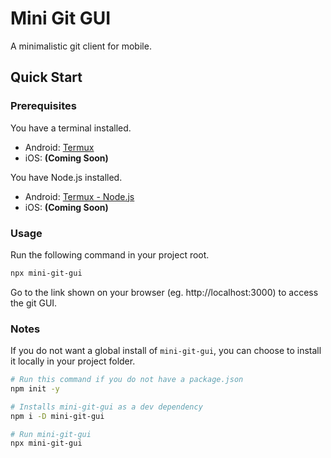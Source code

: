 # Mini Git GUI

A minimalistic git client for mobile.

## Quick Start

### Prerequisites

You have a terminal installed.
- Android: [Termux](https://termux.dev/en/)
- iOS: __(Coming Soon)__

You have Node.js installed.
- Android: [Termux - Node.js](https://wiki.termux.com/index.php?title=Node.js&mobileaction=toggle_view_mobile)
- iOS: __(Coming Soon)__

### Usage

Run the following command in your project root.


```bash
npx mini-git-gui
```

Go to the link shown on your browser (eg. http://localhost:3000) to access the git GUI.

### Notes

If you do not want a global install of `mini-git-gui`, you can choose to install it locally in your project folder.

``` bash
# Run this command if you do not have a package.json
npm init -y

# Installs mini-git-gui as a dev dependency
npm i -D mini-git-gui

# Run mini-git-gui
npx mini-git-gui
```
